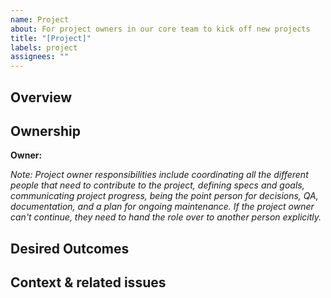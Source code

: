 ```yaml
---
name: Project
about: For project owners in our core team to kick off new projects
title: "[Project]"
labels: project
assignees: ""
---
```


## Overview

<!-- (What is the need, problem or challenge we are tackling? -->

## Ownership

<!-- Add yourself as owner here, discuss ownership with another if needed -->

**Owner:**

<!-- Add the following roles as they develop, again discuss ownership before @mentioning -->
<!-- **Product:** -->
<!-- **Design:** -->
<!-- **Engineering:**  -->
<!-- **Documentation:**  -->

_Note: Project owner responsibilities include coordinating all the different people that need to contribute to the project, defining specs and goals, communicating project progress, being the point person for decisions, QA, documentation, and a plan for ongoing maintenance. If the project owner can't continue, they need to hand the role over to another person explicitly._

## Desired Outcomes

<!-- What are the desired outcomes of this project? -->

## Context & related issues

<!-- Add any context or related issues here -->
